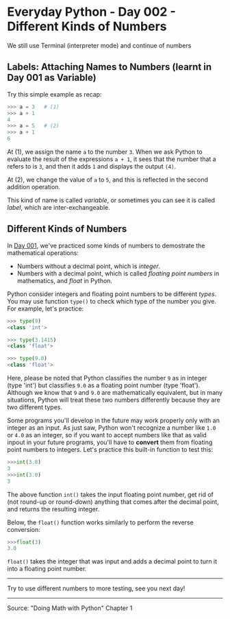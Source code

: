 # Everyday Python - Day 002 - Different Kinds of Numbers

We still use Terminal (interpreter mode) and continue of numbers

## Labels: Attaching Names to Numbers (learnt in Day 001 as Variable)

Try this simple example as recap:

```python
>>> a = 3   # (1)
>>> a + 1
4
>>> a = 5   # (2)
>>> a + 1
6
```

At (1), we assign the name `a` to the number `3`. When we ask Python to evaluate the result of the expressions `a + 1`, it sees that the number that a refers to is `3`, and then it adds `1` and displays the output `(4)`.

At (2), we change the value of `a` to `5`, and this is reflected in the second addition operation.

This kind of name is called _variable_, or sometimes you can see it is called _label_, which are inter-exchangeable.

## Different Kinds of Numbers

In [Day 001](../Day001/README.md), we've practiced some kinds of numbers to demostrate the mathematical operations:

- Numbers without a decimal point, which is _integer_.
- Numbers with a decimal point, which is called _floating point numbers_ in mathematics, and _float_ in Python.

Python consider integers and floating point numbers to be different _types_. You may use function `type()` to check which type of the number you give. For example, let's practice:

```python
>>> type(9)
<class 'int'>

>>> type(3.1415)
<class 'float'>

>>> type(9.0)
<class 'float'>
```

Here, please be noted that Python classifies the number `9` as in integer (type 'int') but classifies `9.0` as a floating point number (type 'float'). Although we know that `9` and `9.0` are mathematically equivalent, but in many situations, Python will treat these two numbers differently because they are two different types.

Some programs you'll develop in the future may work properly only with an integer as an input. As just saw, Python won't recognize a number like `1.0` or `4.0` as an integer, so if you want to accept numbers like that as valid inpout in your future programs, you'll have to __convert__ them from floating point numbers to integers. Let's practice this built-in function to test this:

```python
>>>int(3.8)
3
>>>int(3.0)
3
```

The above function `int()` takes the input floating point number, get rid of (not round-up or round-down) anything that comes after the decimal point, and returns the resulting integer.

Below, the `float()` function works similarly to perform the reverse conversion:

```python
>>>float(3)
3.0
```

`float()` takes the integer that was input and adds a decimal point to turn it into a floating point number.

---

Try to use different numbers to more testing, see you next day!

---

Source: "Doing Math with Python" Chapter 1